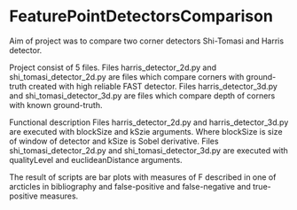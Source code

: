 # FeaturePointDetectorsComparison

Aim of project was to compare two corner detectors Shi-Tomasi and Harris detector.

Project consist of 5 files. Files harris_detector_2d.py and shi_tomasi_detector_2d.py are files which compare corners with ground-truth created with high reliable FAST detector.
Files harris_detector_3d.py and shi_tomasi_detector_3d.py are files which compare depth of corners with known ground-truth.

Functional description
Files harris_detector_2d.py and harris_detector_3d.py are executed with blockSize and kSzie arguments. Where blockSize is size of window of detector and kSize is Sobel derivative.
Files shi_tomasi_detector_2d.py and shi_tomasi_detector_3d.py are executed with qualityLevel and euclideanDistance arguments.

The result of scripts are bar plots with measures of F described in one of arcticles in bibliography and false-positive and false-negative and true-positive measures.

